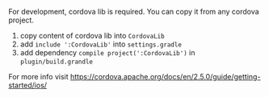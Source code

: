 For development, cordova lib is required. You can copy it from any cordova project.

1. copy content of cordova lib into `CordovaLib`
2. add `include ':CordovaLib'` into `settings.gradle`
3. add dependency `compile project(':CordovaLib')` in `plugin/build.grandle`

For more info visit https://cordova.apache.org/docs/en/2.5.0/guide/getting-started/ios/
